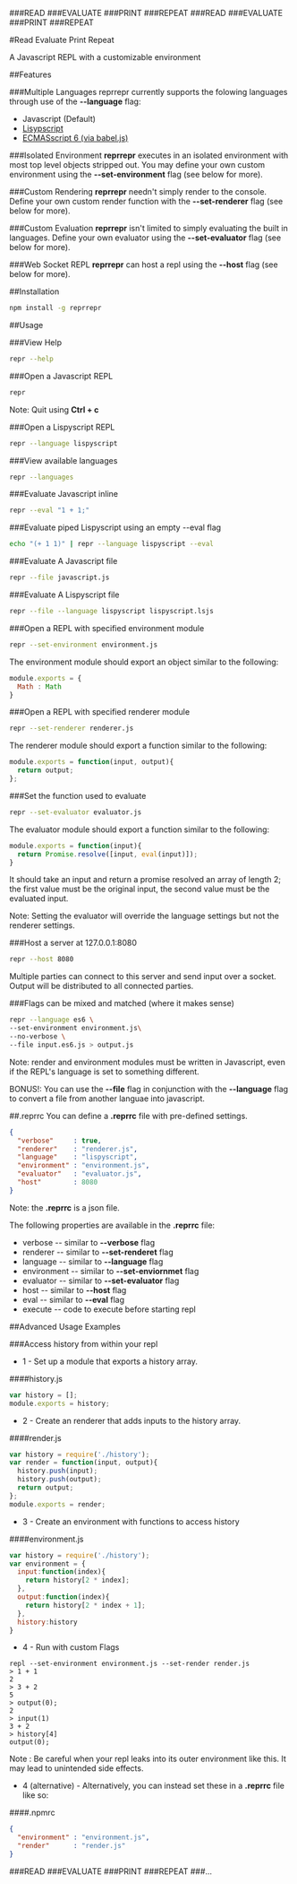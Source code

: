###READ
###EVALUATE
###PRINT
###REPEAT
###READ
###EVALUATE
###PRINT
###REPEAT

#Read Evaluate Print Repeat

A Javascript REPL with a customizable environment

##Features

###Multiple Languages
 reprrepr currently supports the folowing languages through use of the __--language__ flag:
  - Javascript (Default)
  - [Lisypscript](http://lispyscript.com/)
  - [ECMASscript 6 (via babel.js)](https://babeljs.io/)

###Isolated Environment
  __reprrepr__ executes in an isolated environment with most top level objects stripped out. You may define your own custom environment using the __--set-environment__ flag (see below for more).

###Custom Rendering
  __reprrepr__ needn't simply render to the console. Define your own custom render function with the __--set-renderer__ flag (see below for more).

###Custom Evaluation
  __reprrepr__ isn't limited to simply evaluating the built in languages. Define your own evaluator using the __--set-evaluator__ flag (see below for more).

###Web Socket REPL
  __reprrepr__ can host a repl using the __--host__ flag (see below for more).

##Installation

```bash
npm install -g reprrepr
```

##Usage

###View Help
```bash
repr --help
```

###Open a Javascript REPL
```bash
repr
```
Note: Quit using __Ctrl + c__

###Open a Lispyscript REPL
```bash
repr --language lispyscript
```

###View available languages
```bash
repr --languages
```

###Evaluate Javascript inline
```bash
repr --eval "1 + 1;"

```
###Evaluate piped Lispyscript using an empty --eval flag
```bash
echo "(+ 1 1)" | repr --language lispyscript --eval
```

###Evaluate A Javascript file
```bash
repr --file javascript.js
```

###Evaluate A Lispyscript file
```bash
repr --file --language lispyscript lispyscript.lsjs
```

###Open a REPL with specified environment module
```bash
repr --set-environment environment.js
```
The environment module should export an object similar to the following:

```js
module.exports = {
  Math : Math
}
```

###Open a REPL with specified renderer module
```bash
repr --set-renderer renderer.js
```
The renderer module should export a function similar to the following:

```js
module.exports = function(input, output){
  return output;
};
```

###Set the function used to evaluate
```bash
repr --set-evaluator evaluator.js
```
The evaluator module should export a function similar to the following:

```js
module.exports = function(input){
  return Promise.resolve([input, eval(input)]);
}
```
It should take an input and return a promise resolved an array of length 2;
  the first value must be the original input,
  the second value must be the evaluated input.

Note: Setting the evaluator will override the language settings
but not the renderer settings.

###Host a server at 127.0.0.1:8080
```bash
repr --host 8080
```
Multiple parties can connect to this server and send input over a socket.
Output will be distributed to all connected parties.


###Flags can be mixed and matched (where it makes sense)
```bash
repr --language es6 \
--set-environment environment.js\
--no-verbose \
--file input.es6.js > output.js
```
Note: render and environment modules must be written in Javascript, even if the REPL's language is set to something different.

BONUS!: You can use the __--file__ flag in conjunction with the __--language__ flag to convert a file from another languae into javascript.

##.reprrc
You can define a __.reprrc__ file with pre-defined settings.

```json
{
  "verbose"     : true,
  "renderer"    : "renderer.js",
  "language"    : "lispyscript",
  "environment" : "environment.js",
  "evaluator"   : "evaluator.js",
  "host"        : 8080
}
```
Note: the __.reprrc__ is a json file.

The following properties are available in the __.reprrc__ file:

  - verbose     -- similar to  __--verbose__ flag
  - renderer    -- similar to  __--set-renderet__ flag
  - language    -- similar to  __--language__ flag
  - environment -- similar to  __--set-enviornmet__ flag
  - evaluator   -- similar to  __--set-evaluator__ flag
  - host        -- similar to  __--host__ flag
  - eval        -- similar to  __--eval__ flag
  - execute     -- code to execute before starting repl

##Advanced Usage Examples

###Access history from within your repl

 - 1 - Set up a module that exports a history array.

####history.js
```javascript
var history = [];
module.exports = history;
```

 - 2 - Create an renderer that adds inputs to the history array.

####render.js
```javascript
var history = require('./history');
var render = function(input, output){
  history.push(input);
  history.push(output);
  return output;
};
module.exports = render;
```

 - 3 - Create an environment with functions to access history

####environment.js

```javascript
var history = require('./history');
var environment = {
  input:function(index){
    return history[2 * index];
  },
  output:function(index){
    return history[2 * index + 1];
  },
  history:history
}
```
 - 4 - Run with custom Flags

```
repl --set-environment environment.js --set-render render.js
> 1 + 1
2
> 3 + 2
5
> output(0);
2
> input(1)
3 + 2
> history[4]
output(0);
```
Note : Be careful when your repl leaks into its outer environment like this.
It may lead to unintended side effects.

 - 4 (alternative) - Alternatively, you can instead set these in a __.reprrc__ file like so:

####.npmrc

```json
{
  "environment" : "environment.js",
  "render"      : "render.js"
}
```

###READ
###EVALUATE
###PRINT
###REPEAT
###...
